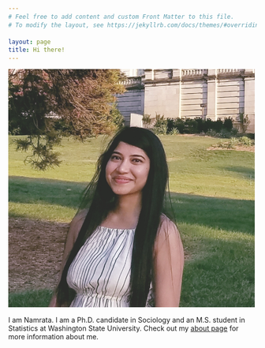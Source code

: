 ```yaml
---
# Feel free to add content and custom Front Matter to this file.
# To modify the layout, see https://jekyllrb.com/docs/themes/#overriding-theme-defaults

layout: page
title: Hi there! 
---
```


<img src="me.jpg" alt="me" width="500"/>


I am Namrata. I am a Ph.D. candidate in Sociology and an M.S. student in Statistics at Washington State University.
Check out my <a href="./about">about page</a> for more information about me.
   
